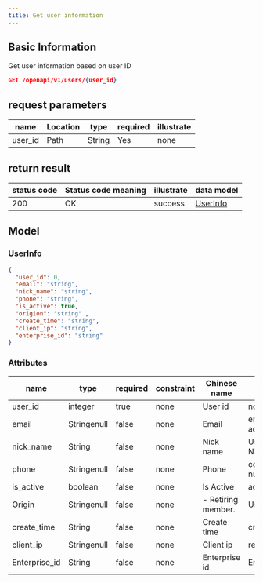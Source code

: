 ```yaml
---
title: Get user information
---
```


## Basic Information

Get user information based on user ID

```json title="请求路径"
GET /openapi/v1/users/{user_id}
```

## request parameters

| name                         | Location | type   | required | illustrate |
| ---------------------------- | -------- | ------ | -------- | ---------- |
| user_id | Path     | String | Yes      | none       |

## return result

| status code | Status code meaning | illustrate | data model            |
| ----------- | ------------------- | ---------- | --------------------- |
| 200         | OK                  | success    | [UserInfo](#UserInfo) |

## Model

### UserInfo

```json
{
  "user_id": 0,
  "email": "string",
  "nick_name": "string",
  "phone": "string",
  "is_active": true,
  "origion": "string" ,
  "create_time": "string",
  "client_ip": "string",
  "enterprise_id": "string"
}

```

### Attributes

| name                               | type        | required | constraint | Chinese name                       | illustrate                         |
| ---------------------------------- | ----------- | -------- | ---------- | ---------------------------------- | ---------------------------------- |
| user_id       | integer     | true     | none       | User id                            | none                               |
| email                              | Stringenull | false    | none       | Email                              | email address                      |
| nick_name     | String      | false    | none       | Nick name                          | User's Nickname                    |
| phone                              | Stringenull | false    | none       | Phone                              | cellphone number                   |
| is_active     | boolean     | false    | none       | Is Active                          | active state                       |
| Origin                             | Stringenull | false    | none       | - Retiring member. | User source                        |
| create_time   | String      | false    | none       | Create time                        | creation time                      |
| client_ip     | Stringenull | false    | none       | Client ip                          | register ip                        |
| Enterprise_id | String      | false    | none       | Enterprise id                      | Enterprise_id |
